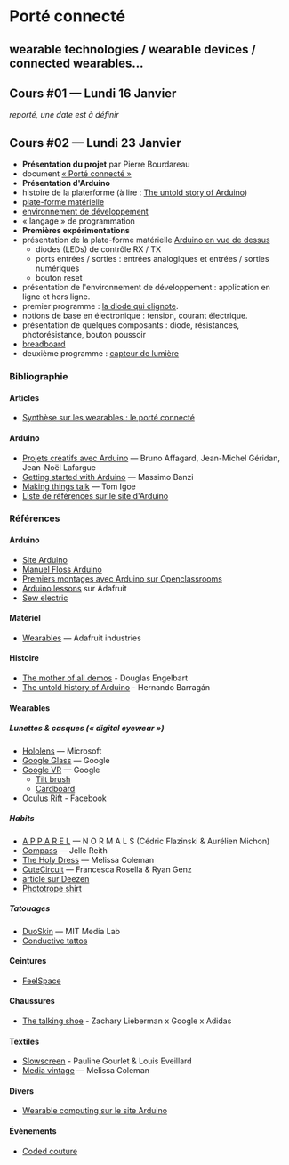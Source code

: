 Porté connecté
===============================================
## wearable technologies / wearable devices / connected wearables...

## Cours #01 — Lundi 16 Janvier
*reporté, une date est à définir*

## Cours #02 — Lundi 23 Janvier
* **Présentation du projet** par Pierre Bourdareau
 * document [« Porté connecté »](/docs/Porté_connecté_Pierre_Bourdareau.pdf) 
* **Présentation d'Arduino**
 * histoire de la platerforme (à lire : [The untold story of Arduino](https://arduinohistory.github.io/))
 * [plate-forme matérielle](https://www.arduino.cc/en/Main/Products)
 * [environnement de développement](https://www.arduino.cc/en/Main/Software)
 * « langage » de programmation
* **Premières expérimentations**
 * présentation de la plate-forme matérielle [Arduino en vue de dessus](http://cdn.makezine.com/uploads/2014/07/arduino_scan.jpg)
    * diodes (LEDs) de contrôle RX / TX
    * ports entrées / sorties : entrées analogiques et entrées / sorties numériques
    * bouton reset
 * présentation de l'environnement de développement : application en ligne et hors ligne.
 * premier programme : [la diode qui clignote](/src/sketch_01_led_clignote/).
 * notions de base en électronique : tension, courant électrique.
  * présentation de quelques composants : diode, résistances, photorésistance, bouton poussoir
  * [breadboard](https://fr.wikipedia.org/wiki/Platine_d'exp%C3%A9rimentation)
 * deuxième programme : [capteur de lumière](/src/sketch_02_capteur_lumiere)
 
### Bibliographie
#### Articles
* [Synthèse sur les wearables : le porté connecté](https://yannickprimel.wordpress.com/2016/04/04/synthese-sur-les-wearables-le-porte-connecte/)

#### Arduino
* [Projets créatifs avec Arduino](http://www.pearson.fr/livre/?GCOI=27440100443180&fa=author&person_id=14889) — Bruno Affagard, Jean-Michel Géridan, Jean-Noël Lafargue
* [Getting started with Arduino](http://shop.oreilly.com/product/0636920021414.do) — Massimo Banzi
* [Making things talk](https://store.arduino.cc/product/B000002) — Tom Igoe
* [Liste de références sur le site d'Arduino](https://store.arduino.cc/category/26)


### Références
#### Arduino
* [Site Arduino](http://www.arduino.cc)
* [Manuel Floss Arduino](https://fr.flossmanuals.net/arduino/historique-du-projet-arduino/)
* [Premiers montages avec Arduino sur Openclassrooms](https://openclassrooms.com/courses/programmez-vos-premiers-montages-avec-arduino)
* [Arduino lessons](https://learn.adafruit.com/series/learn-arduino) sur Adafruit
* [Sew electric](http://sewelectric.org/)

#### Matériel
* [Wearables](https://www.adafruit.com/category/65) — Adafruit industries


#### Histoire
* [The mother of all demos](https://www.youtube.com/watch?v=yJDv-zdhzMY) - Douglas Engelbart
* [The untold history of Arduino](https://arduinohistory.github.io/) - Hernando Barragán

#### Wearables
##### Lunettes & casques (« digital eyewear »)
* [Hololens](https://www.microsoft.com/microsoft-hololens/fr-fr) — Microsoft
* [Google Glass](https://fr.wikipedia.org/wiki/Google_Glass) — Google
* [Google VR](https://vr.google.com/) — Google
  * [Tilt brush](https://vr.google.com/)
  * [Cardboard](https://vr.google.com/cardboard/)
* [Oculus Rift](https://www3.oculus.com/en-us/rift/) - Facebook

##### Habits
* [A P P A R E L](http://mixtur.es/apparel/) — N O R M A L S (Cédric Flazinski & Aurélien Michon)
* [Compass](http://jellereith.nl/projectpage.php?id=22) — Jelle Reith
* [The Holy Dress](http://www.melissacoleman.nl/) — Melissa Coleman
* [CuteCircuit](https://cutecircuit.com/) — Francesca Rosella & Ryan Genz
 * [article sur Deezen](https://www.dezeen.com/2014/08/29/movie-francesca-rosella-cutecircuit-digital-fashion-smart-textiles/)
* [Phototrope shirt](https://vimeo.com/194846079)

##### Tatouages
* [DuoSkin](https://vimeo.com/178334883) — MIT Media Lab
* [Conductive tattos](http://hackaday.com/2015/11/25/conductive-circuit-board-tattoos-tech-tats/)

#### Ceintures
* [FeelSpace](http://www.feelspace.de/navibelt/)

#### Chaussures
* [The talking shoe](http://hypebeast.com/2013/3/google-x-adidas-talking-shoe-by-art-copy-code-zach-lieberman-and-yesyesno) - Zachary Lieberman x Google x Adidas

#### Textiles
* [Slowscreen](https://louiseveillard.com/projets/slowscreen) - Pauline Gourlet & Louis Eveillard
* [Media vintage](http://v2.nl/lab/projects/media-vintage%20%28project%29) — Melissa Coleman


#### Divers
* [Wearable computing sur le site Arduino](https://blog.arduino.cc/category/wearable-computing/)

#### Évènements
* [Coded couture](https://www.dezeen.com/2016/03/17/coded-couture-fashion-futuristic-exhibition-pratt-gallery-new-york/) 
